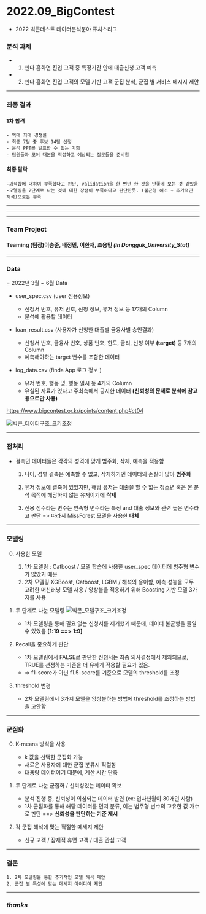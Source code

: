 # 2022.09_BigContest
- 2022 빅콘테스트 데이터분석분야 퓨처스리그

### **분석 과제**
- 1. 핀다 홈화면 진입 고객 중 특정기간 안에 대출신청 고객 예측  

- 2. 핀다 홈화면 진입 고객의 모델 기반 고객 군집 분석, 군집 별 서비스 메시지 제안

*** 
### 최종 결과
#### 1차 합격
    - 역대 최대 경쟁률
    - 최종 7팀 중 후보 14팀 선정
    - 분석 PPT를 발표할 수 있는 기회
    - 팀원들과 모여 대본을 작성하고 예상되는 질문들을 준비함

#### 최종 탈락
    -과적합에 대하여 부족했다고 판단, validation을 한 번만 한 것을 안좋게 보는 것 같았음
    -모델링을 2단계로 나눈 것에 대한 장점이 부족하다고 판단한듯. (불균형 해소 + 추가적인 해석)으로는 부족

***
***
***
### Team Project

#### Teaming   (팀장)이승준, 배정민, 이한재, 조용민 ***(in Dongguk_University_Stat)***


***

### **Data**
 = 2022년 3월 ~ 6월 Data  
    
- user_spec.csv (user 신용정보)
    - 신청서 번호, 유저 번호, 신청 정보, 유저 정보 등 17개의 Column
    - 분석에 활용할 데이터  
    
- loan_result.csv (사용자가 신청한 대출별 금융사별 승인결과)
    - 신청서 번호, 금융사 번호, 상품 번호, 한도, 금리, 신청 여부 **(target)** 등 7개의 Column
    - 예측해야하는 target 변수를 포함한 데이터  
    
- log_data.csv (finda App 로그 정보 )
    - 유저 번호, 행동 명, 행동 일시 등 4개의 Column
    - 유실된 자료가 있다고 주최측에서 공지한 데이터 **(신뢰성의 문제로 분석에 참고용으로만 사용)**  

https://www.bigcontest.or.kr/points/content.php#ct04

![빅콘_데이터구조_크기조정](https://user-images.githubusercontent.com/90736934/209518174-63e72a3e-6779-4419-9370-2db226977caf.png)



***

### **전처리**

- 결측인 데이터들은 각각의 성격에 맞게 범주화, 삭제, 예측을 적용함
    1. 나이, 성별 결측은 예측할 수 없고, 삭제하기엔 데이터의 손실이 많아 **범주화**  

    2. 유저 정보에 결측이 있었지만, 해당 유저는 대출을 할 수 없는 청소년 혹은 본 분석 목적에 해당하지 않는 유저이기에 **삭제**   

    3. 신용 점수라는 변수는 연속형 변수라는 특징 and 대출 정보와 관련 높은 변수라고 판단 => 따라서 MissForest 모델을 사용한 **대체**  

***

### **모델링**
0. 사용한 모델
    1. 1차 모델링 : Catboost / 모델 학습에 사용한 user_spec 데이터에 범주형 변수가 많았기 때문
    2. 2차 모델링 XGBoost, Catboost, LGBM / 해석의 용이함, 예측 성능을 모두 고려한 머신러닝 모델 사용 / 앙상블을 적용하기 위해 Boosting 기반 모델 3가지를 사용

1. 두 단계로 나눈 모델링 
     ![빅콘_모델구조_크기조정](https://user-images.githubusercontent.com/90736934/209518599-7b2d945f-8f89-4280-949a-77901a465170.png)  

    - 1차 모델링을 통해 필요 없는 신청서를 제거했기 때문에, 데이터 불균형을 줄일 수 있었음 **[1:19 ==> 1:9]**

2. Recall을 중요하게 판단
     - 1차 모델링에서 FALSE로 판단한 신청서는 최종 의사결정에서 제외되므로, TRUE를 선정하는 기준을 더 유하게 적용할 필요가 있음.
     - => f1-score가 아닌 f1.5-score를 기준으로 모델의 threshold를 조정  

3. threshold 변경
    - 2차 모델링에서 3가지 모델을 앙상블하는 방법에 threshold를 조정하는 방법을 고안함  

***

### **군집화**
0. K-means 방식을 사용
    - k 값을 선택한 군집화 가능
    - 새로운 사용자에 대한 군집 분류시 적절함
    - 대용량 데이터이기 때문에, 계산 시간 단축  

1. 두 단계로 나눈 군집화 / 신뢰성있는 데이터 확보
    - 분석 진행 중, 신뢰성이 의심되는 데이터 발견 (ex: 입사년월이 30개인 사람)
    - 1차 군집화를 통해 해당 데이터를 먼저 분류, 이는 범주형 변수의 고유한 값 개수로 판단 ==> **신뢰성을 판단하는 기준 제시**  

2. 각 군집 해석에 맞는 적절한 메세지 제안
    - 신규 고객 / 잠재적 휴면 고객 / 대출 관심 고객

***

### **결론**

    1. 2차 모델링을 통한 추가적인 모델 해석 제안
    2. 군집 별 특성에 맞는 메시지 아이디어 제안

***

### ***thanks***
